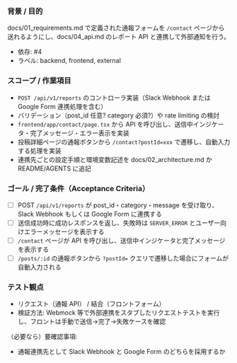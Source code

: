### 背景 / 目的
docs/01_requirements.md で定義された通報フォームを `/contact` ページから送れるようにし、docs/04_api.md のレポート API と連携して外部通知を行う。

- 依存: #4
- ラベル: backend, frontend, external

### スコープ / 作業項目
- `POST /api/v1/reports` のコントローラ実装（Slack Webhook または Google Form 連携処理を含む）
- バリデーション（post_id 任意? category 必須?）や rate limiting の検討
- `frontend/app/contact/page.tsx` から API を呼び出し、送信中インジケータ・完了メッセージ・エラー表示を実装
- 投稿詳細ページの通報ボタンから `/contact?postId=xxx` で遷移し、自動入力する処理を実装
- 連携先ごとの設定手順と環境変数記述を docs/02_architecture.md か README/AGENTS に追記

### ゴール / 完了条件（Acceptance Criteria）
- [ ] POST `/api/v1/reports` が post_id・category・message を受け取り、Slack Webhook もしくは Google Form に連携する
- [ ] 送信成功時に成功レスポンスを返し、失敗時は `SERVER_ERROR` とユーザー向けエラーメッセージを表示する
- [ ] `/contact` ページが API を呼び出し、送信中インジケータと完了メッセージを表示する
- [ ] `/posts/:id` の通報ボタンから `?postId=` クエリで遷移した場合にフォームが自動入力される

### テスト観点
- リクエスト（通報 API） / 結合（フロントフォーム）
- 検証方法: Webmock 等で外部連携をスタブしたリクエストテストを実行し、フロントは手動で送信→完了→失敗ケースを確認

（必要なら）要確認事項:
- 通報連携先として Slack Webhook と Google Form のどちらを採用するか
